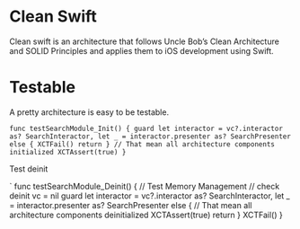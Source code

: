 # Clean Swift

Clean swift is an architecture that follows Uncle Bob’s Clean Architecture and SOLID Principles and applies them to iOS development using Swift.

# Testable 
A pretty architecture is easy to be testable.

`
    func testSearchModule_Init() {
        guard let interactor = vc?.interactor as? SearchInteractor, let _ = interactor.presenter as? SearchPresenter else {
            XCTFail()
            return
        }
        // That mean all architecture components initialized
        XCTAssert(true)
    }
`

Test deinit

`
   func testSearchModule_Deinit() {
        // Test Memory Management
        // check deinit
        vc = nil
        guard let interactor = vc?.interactor as? SearchInteractor, let _ = interactor.presenter as? SearchPresenter else {
            // That mean all architecture components deinitialized
            XCTAssert(true)
            return
        }
        XCTFail()
    }




